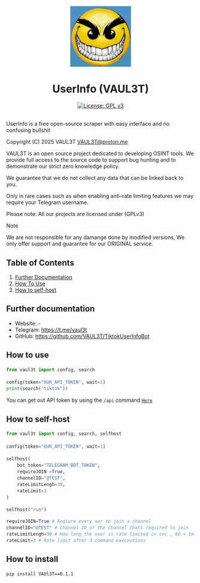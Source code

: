 <div align="center">
    <img src="image/IMG_2811.jpeg" width="32%">
    <h1>UserInfo (VAUL3T)</h1>
    <a href="https://www.gnu.org/licenses/gpl-3.0.html">
  <img src="https://img.shields.io/badge/license-GPLv3-blue.svg" alt="License: GPL v3">
</a>
</div>
<br>

UserInfo is a free open-source scraper with easy interface and no confusing bullshit 

Copyright (C) 2025 VAUL3T
VAUL3T@proton.me

VAUL3T is an open source project dedicated to developing OSINT tools. We provide full access to the source code to support bug hunting and to demonstrate our strict zero
knowledge policy.

We guarantee that we do not collect any data that can be linked back to you.

Only in rare cases such as when enabling anti–rate limiting features we may require your Telegram username.

Please note: All our projects are licensed under (GPLv3) 

> [!NOTE]
> We are not responsible for any damange done by modified versions, 
> We only offer support and guarantee for our ORIGINAL service.

Table of Contents
------------------

1. [Further Documentation](#further-documentation)
2. [How To Use](#how-to-use)
3. [How to self-host](#how-to-self-host)

Further documentation
----------------------
- Website: - 
- Telegram: https://t.me/vaul3t
- GitHub: https://github.com/VAUL3T/TiktokUserInfoBot

How to use
----------------------

```python
from vaul3t import config, search

config(token="OUR_API_TOKEN", wait=1)
print(search("tiktok"))
```
You can get out API token by using the  `/api` command [`Here`](https://t.me/tiktok_user_info_scraper_bot)

How to self-host
----------------------
```python
from vaul3t import config, search, selfhost

config(token="OUR_API_TOKEN", wait=1)

selfhost(
    bot_token="TELEGRAM_BOT_TOKEN",
    requireJOIN =True,
    channelID="@TEST",
    rateLimitLengh=30,
    rateLimit=3
)

selfhost("run")

```

```python
requireJOIN=True # Reqiure every uer to join a channel
channelID="@TEST" # Channel ID of the Channel thats required to join
rateLimitLengh=30 # How long the user is rate-limited in sec , 60 = 1m , 120 = 2m
rateLimit=3 # Rate limit after 3 command execxutions

```

How to install 
----------------------
```shell
pip install VAUl3T==0.1.1
```

